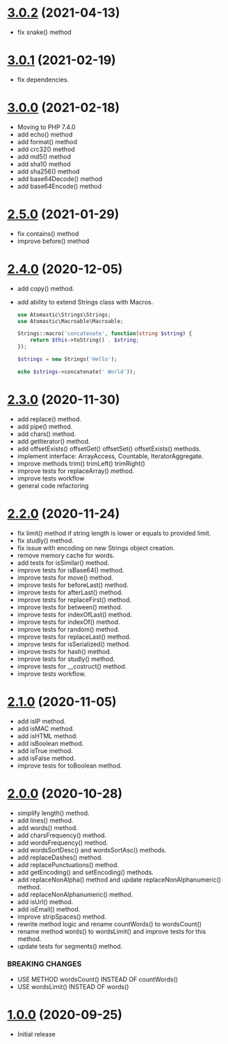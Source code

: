 <a name="3.0.2"></a>
# [3.0.2](https://github.com/atomastic/strings) (2021-04-13)
* fix snake() method

<a name="3.0.1"></a>
# [3.0.1](https://github.com/atomastic/strings) (2021-02-19)
* fix dependencies.

<a name="3.0.0"></a>
# [3.0.0](https://github.com/atomastic/strings) (2021-02-18)
* Moving to PHP 7.4.0
* add echo() method
* add format() method
* add crc32() method
* add md5() method
* add sha1() method
* add sha256() method
* add base64Decode() method
* add base64Encode() method

<a name="2.5.0"></a>
# [2.5.0](https://github.com/atomastic/strings) (2021-01-29)
* fix contains() method
* improve before() method

<a name="2.4.0"></a>
# [2.4.0](https://github.com/atomastic/strings) (2020-12-05)
* add copy() method.
* add ability to extend Strings class with Macros.

    ```php
    use Atomastic\Strings\Strings;
    use Atomastic\Macroable\Macroable;

    Strings::macro('concatenate', function(string $string) {
        return $this->toString() . $string;
    });

    $strings = new Strings('Hello');

    echo $strings->concatenate(' World'));
    ```

<a name="2.3.0"></a>
# [2.3.0](https://github.com/atomastic/strings) (2020-11-30)
* add replace() method.
* add pipe() method.
* add chars() method.
* add getIterator() method.
* add offsetExists() offsetGet() offsetSet() offsetExists() methods.
* implement interface: ArrayAccess, Countable, IteratorAggregate.
* improve methods trim() trimLeft() trimRight()
* improve tests for replaceArray() method.
* improve tests workflow
* general code refactoring

<a name="2.2.0"></a>
# [2.2.0](https://github.com/atomastic/strings) (2020-11-24)
* fix limit() method if string length is lower or equals to provided limit.
* fix studly() method.
* fix issue with encoding on new Strings object creation.
* remove memory cache for words.
* add tests for isSimilar() method.
* improve tests for isBase64() method.
* improve tests for move() method.
* improve tests for beforeLast() method.
* improve tests for afterLast() method.
* improve tests for replaceFirst() method.
* improve tests for between() method.
* improve tests for indexOfLast() method.
* improve tests for indexOf() method.
* improve tests for random() method.
* improve tests for replaceLast() method.
* improve tests for isSerialized() method.
* improve tests for hash() method.
* improve tests for studly() method.
* improve tests for __costruct() method.
* improve tests workflow.

<a name="2.1.0"></a>
# [2.1.0](https://github.com/atomastic/strings) (2020-11-05)
* add isIP method.
* add isMAC method.
* add isHTML method.
* add isBoolean method.
* add isTrue method.
* add isFalse method.
* improve tests for toBoolean method.

<a name="2.0.0"></a>
# [2.0.0](https://github.com/atomastic/strings) (2020-10-28)

* simplify length() method.
* add lines() method.
* add words() method.
* add charsFrequency() method.
* add wordsFrequency() method.
* add wordsSortDesc() and wordsSortAsc() methods.
* add replaceDashes() method.
* add replacePunctuations() method.
* add getEncoding() and setEncoding() methods.
* add replaceNonAlpha() method and update replaceNonAlphanumeric() method.
* add replaceNonAlphanumeric() method.
* add isUrl() method.
* add isEmail() method.
* improve stripSpaces() method.
* rewrite method logic and rename countWords() to wordsCount()
* rename method words() to wordsLimit() and improve tests for this method.
* update tests for segments() method.

### BREAKING CHANGES

* USE METHOD wordsCount() INSTEAD OF countWords()
* USE wordsLimit() INSTEAD OF words()

<a name="1.0.0"></a>
# [1.0.0](https://github.com/atomastic/strings) (2020-09-25)
* Initial release
